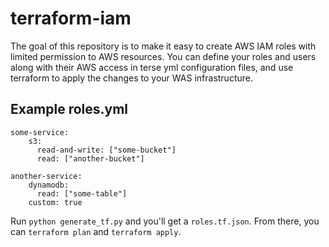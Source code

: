 # terraform-iam

The goal of this repository is to make it easy to create AWS IAM roles with limited permission to AWS resources. You can define your roles and users along with their AWS access in terse yml configuration files, and use terraform to apply the changes to your WAS infrastructure.

## Example roles.yml

```
some-service:
    s3:
      read-and-write: ["some-bucket"]
      read: ["another-bucket"]

another-service:
    dynamodb:
      read: ["some-table"]
    custom: true
```

Run `python generate_tf.py` and you'll get a `roles.tf.json`. From there, you can `terraform plan` and `terraform apply`.
